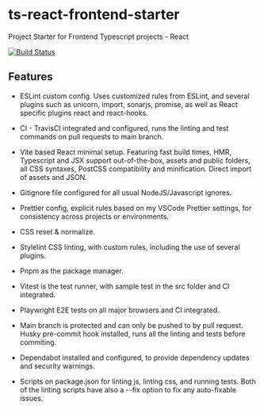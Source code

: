 # ts-react-frontend-starter

Project Starter for Frontend Typescript projects - React

[![Build Status](https://app.travis-ci.com/rogerio-romao/ts-react-frontend-starter.svg?branch=main)](https://app.travis-ci.com/rogerio-romao/ts-react-frontend-starter)

## Features

-   ESLint custom config. Uses customized rules from ESLint, and several plugins
    such as unicorn, import, sonarjs, promise, as well as React specific plugins
    react and react-hooks.

-   CI - TravisCI integrated and configured, runs the linting and test commands
    on pull requests to main branch.

-   Vite based React minimal setup. Featuring fast build times, HMR, Typescript
    and JSX support out-of-the-box, assets and public folders, all CSS syntaxes,
    PostCSS compatibility and minification. Direct import of assets and JSON.

-   Gitignore file configured for all usual NodeJS/Javascript ignores.

-   Prettier config, explicit rules based on my VSCode Prettier settings, for
    consistency across projects or environments.

-   CSS reset & normalize.

-   Stylelint CSS linting, with custom rules, including the use of several
    plugins.

-   Pnpm as the package manager.

-   Vitest is the test runner, with sample test in the src folder and CI
    integrated.

-   Playwright E2E tests on all major browsers and CI integrated.

-   Main branch is protected and can only be pushed to by pull request. Husky
    pre-commit hook installed, runs all the linting and tests before commiting.

-   Dependabot installed and configured, to provide dependency updates and
    security warnings.

-   Scripts on package.json for linting js, linting css, and running tests. Both
    of the linting scripts have also a --fix option to fix any auto-fixable
    issues.
